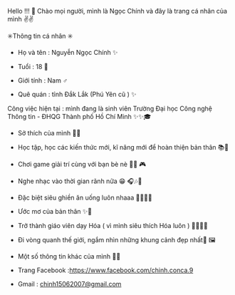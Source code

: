 Hello !!! 👋
Chào mọi người, mình là Ngọc Chính và đây là trang cá nhân của mình ✌✌

✳️Thông tin cá nhân ✳️
- Họ và tên : Nguyễn Ngọc Chính ✨

- Tuổi : 18 📌
- Giới tính : Nam ♂️

- Quê quán : tỉnh Đắk Lắk (Phú Yên cũ ) ✨

Công việc hiện tại : mình đang là sinh viên Trường Đại học Công nghệ Thông tin - ĐHQG Thành phố Hồ Chí Minh ✨✨🎓

- Sở thích của mình 🎐🎐

+ Học tập, học các kiến thức mới, kĩ năng mới để hoàn thiện bản thân 📚📖

+ Chơi game giải trí cùng với bạn bè nè
🙆‍♂️ 🎮

+ Nghe nhạc vào thời gian rãnh nữa 😁 🎧🎶📀

+ Đặc biệt siêu ghiền ăn uống luôn nhaaa 🍔🍮🍜🍵

- Ước mơ của bản thân ✨🚀

+ Trở thành giáo viên dạy Hóa ( vì mình siêu thích Hóa luôn ) 👨‍🏫🫰🥰

+ Đi vòng quanh thế giới, ngắm nhìn những khung cảnh đẹp nhất🎇 🖼️

- Một số thông tin khác của mình 🍭🧨
+ Trang Facebook :https://www.facebook.com/chinh.conca.9

+ Gmail : chinh15062007@gmail.com
